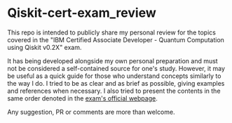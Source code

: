 # Qiskit-cert-exam_review

This repo is intended to publicly share my personal review for the topics covered in the "IBM Certified Associate Developer - Quantum Computation using Qiskit v0.2X" exam.

It has being developed alongside my own personal preparation and must not be considered a self-contained source for one's study. However, it may be useful as a quick guide for those who understand concepts similarly to the way I do. I tried to be as clear and as brief as possible, giving examples and references when necessary. I also tried to present the contents in the same order denoted in the [exam's official webpage](https://www.ibm.com/training/certification/C0010300).

Any suggestion, PR or comments are more than welcome.
